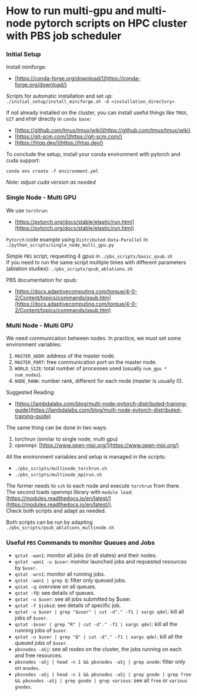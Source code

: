 # How to run multi-gpu and multi-node pytorch scripts on HPC cluster with PBS job scheduler

### Initial Setup

Install miniforge:

- [https://conda-forge.org/download/](https://conda-forge.org/download/)

Scripts for automatic installation and set up:   
`./initial_setup/install_miniforge.sh -d <installation_directory>`  

If not already installed on the cluster, you can install useful things like `TMUX`, `GIT` and `HTOP` directly in 
`conda base`:

- [https://github.com/tmux/tmux/wiki](https://github.com/tmux/tmux/wiki)  
- [https://git-scm.com/](https://git-scm.com/)  
- [https://htop.dev/](https://htop.dev/)  

To conclude the setup, install your conda environment with pytorch and cuda support: 

`conda env create -f environment.yml`  

_Note: adjust cuda version as needed_

### Single Node - Multi GPU

We use `torchrun`: 
 - [https://pytorch.org/docs/stable/elastic/run.html](https://pytorch.org/docs/stable/elastic/run.html)  

`Pytorch` code example using `Distributed-Data-Parallel` in `./python_scripts/single_node_multi_gpu.py`  

Simple `PBS` script, requesting 4 gpus in `./pbs_scripts/basic_qsub.sh`  
If you need to run the same script multiple times with different parameters (ablation studies): 
`./pbs_scripts/qsub_ablations.sh`  

PBS documentation for qsub: 
- [https://docs.adaptivecomputing.com/torque/4-0-2/Content/topics/commands/qsub.htm](https://docs.adaptivecomputing.com/torque/4-0-2/Content/topics/commands/qsub.htm)



### Multi Node - Multi GPU

We need communication between nodes. In practice, we must set some environment variables:  
1. `MASTER_ADDR`: address of the master node.  
2. `MASTER_PORT`: free communication port on the master node.  
3. `WORLD_SIZE`: total number of processes used (usually `num_gpu * num_nodes`).  
4. `NODE_RANK`: number rank, different for each node (master is usually 0).  

Suggested Reading:  
- [https://lambdalabs.com/blog/multi-node-pytorch-distributed-training-guide](https://lambdalabs.com/blog/multi-node-pytorch-distributed-training-guide)

The same thing can be done in two ways: 
1. torchrun (similar to single node, multi gpu)
2. openmpi: [https://www.open-mpi.org/](https://www.open-mpi.org/)

All the environment variables and setup is managed in the scripts:
- `./pbs_scripts/multinode_torchrun.sh`
- `./pbs_scripts/multinode_mpirun.sh`

The former needs to `ssh` to each node and execute `torchrun` from there.  
The second loads openmpi library with `module load`: [https://modules.readthedocs.io/en/latest/](https://modules.readthedocs.io/en/latest/).  
Check both scripts and adapt as needed. 

Both scripts can be run by adapting `./pbs_scripts/qsub_ablations_multinode.sh`

### Useful `PBS` Commands to monitor Queues and Jobs

- `qstat -wan1`: monitor all jobs (in all states) and their nodes.  
- `qstat -wan1 -u $user`: monitor launched jobs and requested resources by `$user`.
- `qstat -wrn1`: monitor all running jobs.
- `qstat -wan1 | grep Q`: filter only queued jobs.
- `qstat -q`: overview on all queues.
- `qstat -fQ`: see details of queues.
- `qstat -u $user`: see all jobs submitted by $user.
- `qstat -f $jobid`: see details of specific job.
- `qstat -u $user | grep "$user" | cut -d"." -f1 | xargs qdel`: kill all jobs of `$user`.
- `qstat -$user | grep "R" | cut -d"." -f1 | xargs qdel`: kill all the running jobs of `$user`.
- `qstat -u $user | grep "Q" | cut -d"." -f1 | xargs qdel`: kill all the queued jobs of `$user`.
- `pbsnodes -aSj`: see all nodes on the cluster, the jobs running on each and free resources.
- `pbsnodes -aSj | head -n 1 && pbsnodes -aSj | grep anode`: filter only on `anodes`. 
- `pbsnodes -aSj | head -n 1 && pbsnodes -aSj | grep gnode | grep free && pbsnodes -aSj | grep gnode | grep various`: 
see all `free` or `various` `gnodes`. 